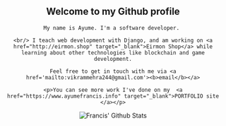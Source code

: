 <div align='center'>
    <h2>Welcome to my Github profile</h2>
</div>
<div align='center'>

    My name is Ayume. I'm a software developer. 
    
    <br/> I teach web development with Django, and am working on <a href="http://eirmon.shop" target="_blank">Eirmon Shop</a> while learning about other technologies like blockchain and game development.

</div>
<div align='center'>

    Feel free to get in touch with me via <a href='mailto:vikrammehra244@gmail.com'><b>email</b></a>
    
    <p>You can see more work I've done on my  <a href="https://www.ayumefrancis.info" target="_blank">PORTFOLIO site </a></p>
</div>

<div align="center">

<img align="center" src="https://github-readme-stats.vercel.app/api?username=francis556&&show_icons=true&title_color=161e2e&icon_color=31c48d&text_color=4b5563&bg_color=f4f5f7" alt="Francis' Github Stats">


<!-- <i>Other places you can find me:</i><br> -->

<!-- <a href="https://www.youtube.com/channel/UCRM1gWNTDx0SHIqUJygD-kQ" target="_blank"><img src="https://img.shields.io/badge/YouTube-%23E4405F.svg?&style=flat-square&logo=youtube&logoColor=white" alt="YouTube"></a>
<a href="https://www.twitter.com/mattfreire" target="_blank"><img src="https://img.shields.io/badge/Twitter-%231877F2.svg?&style=flat-square&logo=twitter&logoColor=white" alt="Twitter"></a>

</div> -->

<!-- - 👋 Hi, I’m Ayume Francis (@francis556)
- 👀 I’m interested in Programming using Python, C++ and Php
- 🌱 I’m currently learning Django(Python Web framework)
- 💞️ I’m looking to collaborate on Django and Python related projects
- 📫 How to reach me ... You can send me an email @ (vikrammehra244@gmail.com) or check me up on https://ayumefrancis.info -->

<!---
francis556/francis556 is a ✨ special ✨ repository because its `README.md` (this file) appears on your GitHub profile.
You can click the Preview link to take a look at your changes.
--->
